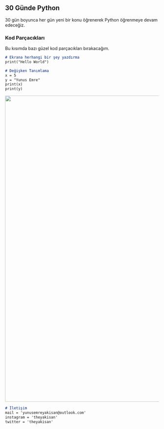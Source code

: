 ## 30 Günde Python
30 gün boyunca her gün yeni bir konu öğrenerek Python öğrenmeye devam edeceğiz.

### Kod Parçacıkları
Bu kısımda bazı güzel kod parçacıkları bırakacağım.

```markdown
# Ekrana herhangi bir şey yazdırma
print("Hello World")
```

```markdown
# Değişken Tanımlama
x = 5
y = "Yunus Emre"
print(x)
print(y)
```

<p align="center">
  <img width="800" height="1000" src="https://i.hizliresim.com/6m1vnp0.png">
</p>

```markdown
# İletişim 
mail = 'yunusemreyakisan@outlook.com'
instagram = 'theyakisan'
twitter = 'theyakisan'
```



